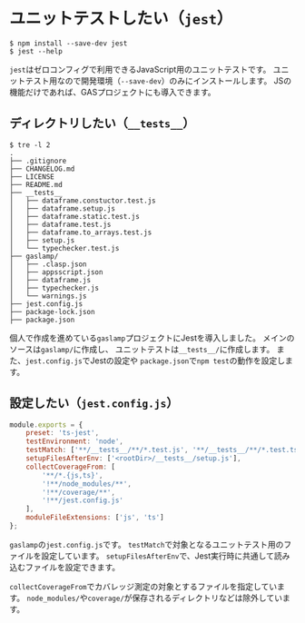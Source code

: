 # ユニットテストしたい（`jest`）

```console
$ npm install --save-dev jest
$ jest --help
```

`jest`はゼロコンフィグで利用できるJavaScript用のユニットテストです。
ユニットテスト用なので開発環境（`--save-dev`）のみにインストールします。
JSの機能だけであれば、GASプロジェクトにも導入できます。

## ディレクトリしたい（`__tests__`）

```console
$ tre -l 2
.
├── .gitignore
├── CHANGELOG.md
├── LICENSE
├── README.md
├── __tests__
│   ├── dataframe.constuctor.test.js
│   ├── dataframe.setup.js
│   ├── dataframe.static.test.js
│   ├── dataframe.test.js
│   ├── dataframe.to_arrays.test.js
│   ├── setup.js
│   └── typechecker.test.js
├── gaslamp/
│   ├── .clasp.json
│   ├── appsscript.json
│   ├── dataframe.js
│   ├── typechecker.js
│   └── warnings.js
├── jest.config.js
├── package-lock.json
├── package.json
```

個人で作成を進めている`gaslamp`プロジェクトにJestを導入しました。
メインのソースは`gaslamp/`に作成し、
ユニットテストは`__tests__/`に作成します。
また、`jest.config.js`でJestの設定や
`package.json`で`npm test`の動作を設定します。

## 設定したい（`jest.config.js`）

```js
module.exports = {
    preset: 'ts-jest',
    testEnvironment: 'node',
    testMatch: ['**/__tests__/**/*.test.js', '**/__tests__/**/*.test.ts'],
    setupFilesAfterEnv: ['<rootDir>/__tests__/setup.js'],
    collectCoverageFrom: [
        '**/*.{js,ts}',
        '!**/node_modules/**',
        '!**/coverage/**',
        '!**/jest.config.js'
    ],
    moduleFileExtensions: ['js', 'ts']
};
```

`gaslamp`の`jest.config.js`です。
`testMatch`で対象となるユニットテスト用のファイルを設定しています。
`setupFilesAfterEnv`で、Jest実行時に共通して読み込むファイルを設定できます。

`collectCoverageFrom`でカバレッジ測定の対象とするファイルを指定しています。
`node_modules/`や`coverage/`が保存されるディレクトリなどは除外しています。
